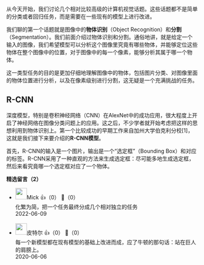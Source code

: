 从今天开始，我们讨论几个相对比较高级的计算机视觉话题。这些话题都不是简单的分类或者回归任务，而是需要在一些现有的模型上进行改进。

我们聊的第一个话题就是图像中的**物体识别**（Object Recognition）和**分割**（Segmentation）。我们前面介绍过物体识别和分割。通俗地讲，就是给定一个输入的图像，我们希望模型可以分析这个图像里究竟有哪些物体，并能够定位这些物体在整个图像中的位置，对于图像中的每一个像素，能够分析其属于哪一个物体。

这一类型任务的目的是更加仔细地理解图像中的物体，包括图片分类、对图像里面的物体位置进行分析，以及在像素级别进行分割，这无疑是一个充满挑战的任务。

## R-CNN

深度模型，特别是卷积神经网络（CNN）在AlexNet中的成功应用，很大程度上开启了神经网络在图像分类问题上的应用。这之后，不少学者就开始考虑把这样的思想利用到物体识别上。第一个比较成功的早期工作来自加州大学伯克利分校\[1]，这就是我们接下来要介绍的**R-CNN模型**。

首先，R-CNN的输入是一个图片，输出是一个“选定框”（Bounding Box）和对应的标签。R-CNN采用了一种直观的方法来生成选定框：尽可能多地生成选定框，然后来看究竟哪一个选定框对应了一个物体。
<div><strong>精选留言（2）</strong></div><ul>
<li><img src="https://static001.geekbang.org/account/avatar/00/15/3a/70/a874d69c.jpg" width="30px"><span>Mick</span> 👍（0） 💬（0）<div>化繁为简，把一个任务最终分成几个相对独立的任务</div>2022-06-09</li><br/><li><img src="https://static001.geekbang.org/account/avatar/00/0f/85/49/585c69c4.jpg" width="30px"><span>皮特尔</span> 👍（0） 💬（0）<div>每一个新模型都在现有模型的基础上改进而成，应了牛顿的那句话：站在巨人的肩膀上。</div>2020-06-06</li><br/>
</ul>